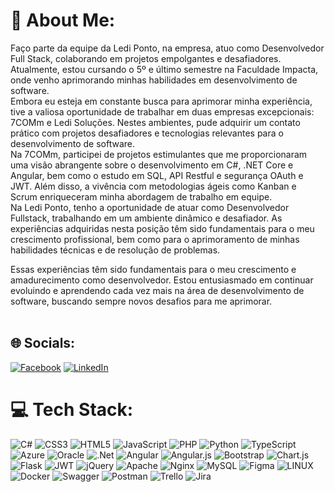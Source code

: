 # 💫 About Me:
Faço parte da equipe da Ledi Ponto, na empresa, atuo como Desenvolvedor Full Stack, colaborando em projetos empolgantes e desafiadores.<br>
Atualmente, estou cursando o 5º e último semestre na Faculdade Impacta, onde venho aprimorando minhas habilidades em desenvolvimento de software.
<br> Embora eu esteja em constante busca para aprimorar minha experiência, tive a valiosa oportunidade de trabalhar em duas empresas excepcionais: 7COMm e Ledi Soluções. Nestes ambientes, pude adquirir um contato prático com projetos desafiadores e tecnologias relevantes para o desenvolvimento de software.<br>
Na 7COMm, participei de projetos estimulantes que me proporcionaram uma visão abrangente sobre o desenvolvimento em C#, .NET Core e Angular, bem como o estudo em SQL, API Restful e segurança OAuth e JWT. Além disso, a vivência com metodologias ágeis como Kanban e Scrum enriqueceram minha abordagem de trabalho em equipe.<br>
Na Ledi Ponto, tenho a oportunidade de atuar como Desenvolvedor Fullstack, trabalhando em um ambiente dinâmico e desafiador. As experiências adquiridas nesta posição têm sido fundamentais para o meu crescimento profissional, bem como para o aprimoramento de minhas habilidades técnicas e de resolução de problemas.<br>

Essas experiências têm sido fundamentais para o meu crescimento e amadurecimento como desenvolvedor. Estou entusiasmado em continuar evoluindo e aprendendo cada vez mais na área de desenvolvimento de software, buscando sempre novos desafios para me aprimorar.<br>
<br>

## 🌐 Socials:
[![Facebook](https://img.shields.io/badge/Facebook-%231877F2.svg?logo=Facebook&logoColor=white)](https://facebook.com/https://www.facebook.com/matheusjxc/) [![LinkedIn](https://img.shields.io/badge/whatsapp-%230077B5.svg?logo=whatsapp&logoColor=white)](https://api.whatsapp.com/send?phone=11952438640&text=Ol%C3%A1%20Matheus,%20tudo%20bem?%20Vi%20seu%20portif%C3%B3lio%20no%20GitHub,%20podemos%20conversar?) 

# 💻 Tech Stack:
![C#](https://img.shields.io/badge/c%23-%23239120.svg?style=flat&logo=c-sharp&logoColor=white) ![CSS3](https://img.shields.io/badge/css3-%231572B6.svg?style=flat&logo=css3&logoColor=white) ![HTML5](https://img.shields.io/badge/html5-%23E34F26.svg?style=flat&logo=html5&logoColor=white) ![JavaScript](https://img.shields.io/badge/javascript-%23323330.svg?style=flat&logo=javascript&logoColor=%23F7DF1E) ![PHP](https://img.shields.io/badge/php-%23777BB4.svg?style=flat&logo=php&logoColor=white) ![Python](https://img.shields.io/badge/python-3670A0?style=flat&logo=python&logoColor=ffdd54) ![TypeScript](https://img.shields.io/badge/typescript-%23007ACC.svg?style=flat&logo=typescript&logoColor=white) ![Azure](https://img.shields.io/badge/azure-%230072C6.svg?style=flat&logo=azure-devops&logoColor=white) ![Oracle](https://img.shields.io/badge/Oracle-F80000?style=flat&logo=oracle&logoColor=white) ![.Net](https://img.shields.io/badge/.NET-5C2D91?style=flat&logo=.net&logoColor=white) ![Angular](https://img.shields.io/badge/angular-%23DD0031.svg?style=flat&logo=angular&logoColor=white) ![Angular.js](https://img.shields.io/badge/angular.js-%23E23237.svg?style=flat&logo=angularjs&logoColor=white) ![Bootstrap](https://img.shields.io/badge/bootstrap-%23563D7C.svg?style=flat&logo=bootstrap&logoColor=white) ![Chart.js](https://img.shields.io/badge/chart.js-F5788D.svg?style=flat&logo=chart.js&logoColor=white) ![Flask](https://img.shields.io/badge/flask-%23000.svg?style=flat&logo=flask&logoColor=white) ![JWT](https://img.shields.io/badge/JWT-black?style=flat&logo=JSON%20web%20tokens) ![jQuery](https://img.shields.io/badge/jquery-%230769AD.svg?style=flat&logo=jquery&logoColor=white) ![Apache](https://img.shields.io/badge/apache-%23D42029.svg?style=flat&logo=apache&logoColor=white) ![Nginx](https://img.shields.io/badge/nginx-%23009639.svg?style=flat&logo=nginx&logoColor=white) ![MySQL](https://img.shields.io/badge/mysql-%2300f.svg?style=flat&logo=mysql&logoColor=white) 	![Figma](https://img.shields.io/badge/figma-%23F24E1E.svg?style=flat&logo=figma&logoColor=white) ![LINUX](https://img.shields.io/badge/Linux-FCC624?style=flat&logo=linux&logoColor=black) ![Docker](https://img.shields.io/badge/docker-%230db7ed.svg?style=flat&logo=docker&logoColor=white) ![Swagger](https://img.shields.io/badge/-Swagger-%23Clojure?style=flat&logo=swagger&logoColor=white) ![Postman](https://img.shields.io/badge/Postman-FF6C37?style=flat&logo=postman&logoColor=white) ![Trello](https://img.shields.io/badge/Trello-%23026AA7.svg?style=flat&logo=Trello&logoColor=white) ![Jira](https://img.shields.io/badge/jira-%230A0FFF.svg?style=flat&logo=jira&logoColor=white)
